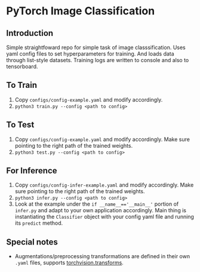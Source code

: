 # PyTorch Image Classification

## Introduction

Simple straightfoward repo for simple task of image classsification. Uses yaml config files to set hyperparameters for training. And loads data through list-style datasets. Training logs are written to console and also to tensorboard. 

## To Train

1. Copy `configs/config-example.yaml` and modify accordingly.
2. `python3 train.py --config <path to config>`

## To Test

1. Copy `configs/config-example.yaml` and modify accordingly. Make sure pointing to the right path of the trained weights.
2. `python3 test.py --config <path to config>`

## For Inference

1. Copy `configs/config-infer-example.yaml` and modify accordingly. Make sure pointing to the right path of the trained weights.
2. `python3 infer.py --config <path to config>`
3. Look at the example under the `if __name__=='__main__'` portion of `infer.py` and adapt to your own application accordingly. Main thing is instantiating the `Classifier` object with your config yaml file and running its `predict` method.

## Special notes

- Augmentations/preprocessing transformations are defined in their own `.yaml` files, supports [torchvision.transforms](https://pytorch.org/docs/stable/torchvision/transforms.html).
